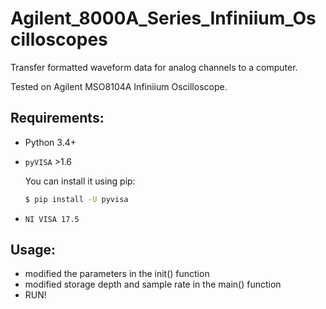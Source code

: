 # Agilent_8000A_Series_Infiniium_Oscilloscopes
Transfer formatted waveform data for analog channels to a computer.

Tested on Agilent MSO8104A Infiniium Oscilloscope.

## Requirements:

- Python 3.4+
- `pyVISA` >1.6

    You can install it using pip:
    ```bash
    $ pip install -U pyvisa
    ```
- `NI VISA 17.5`

## Usage:

- modified the parameters in the init() function
- modified storage depth and sample rate in the main() function
- RUN!
